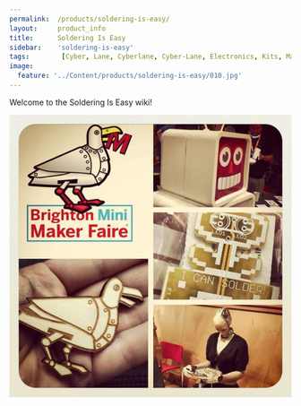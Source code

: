 ```yaml
---
permalink:	/products/soldering-is-easy/
layout:		product_info
title:		Soldering Is Easy
sidebar:    'soldering-is-easy'
tags:        [Cyber, Lane, Cyberlane, Cyber-Lane, Electronics, Kits, Maker, Flower Badbes, Badges, Soldering, Brighton, Brighton Mini Maker Faire]
image:
  feature: '../Content/products/soldering-is-easy/010.jpg'
---
```

Welcome to the Soldering Is Easy wiki!

![001]

[001]: /Content/products/soldering-is-easy/maker_faire.jpg